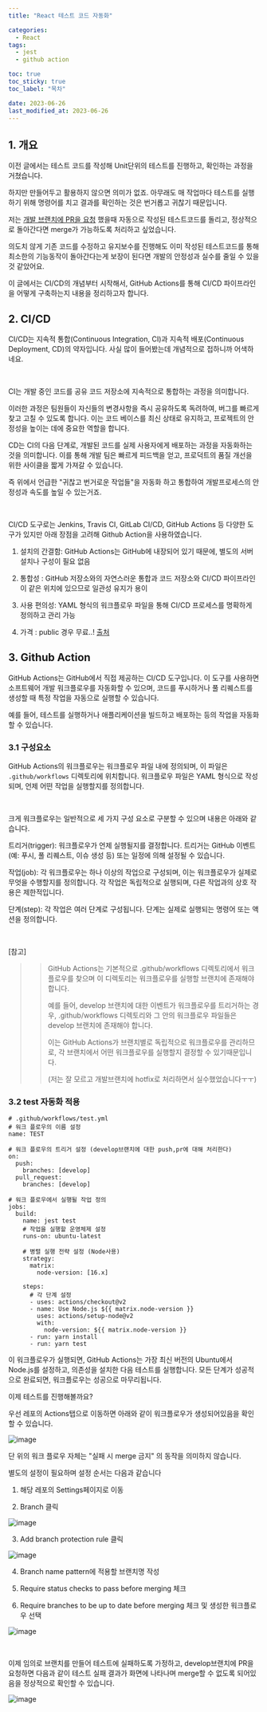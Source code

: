 ```yaml
---
title: "React 테스트 코드 자동화"

categories:
  - React
tags:
  - jest
  - github action

toc: true
toc_sticky: true
toc_label: "목차"

date: 2023-06-26
last_modified_at: 2023-06-26
---
```


## 1. 개요

이전 글에서는 테스트 코드를 작성해 Unit단위의 테스트를 진행하고, 확인하는 과정을 거쳤습니다.

하지만 만들어두고 활용하지 않으면 의미가 없죠. 아무래도 매 작업마다 테스트를 실행하기 위해 명령어를 치고 결과를 확인하는 것은 번거롭고 귀찮기 때문입니다.

저는 <u>개발 브랜치에 PR을 요청</u> 했을때 자동으로 작성된 테스트코드를 돌리고, 정상적으로 돌아간다면 merge가 가능하도록 처리하고 싶었습니다.

의도치 않게 기존 코드를 수정하고 유지보수를 진행해도 이미 작성된 테스트코드를 통해 최소한의 기능동작이 돌아간다는게 보장이 된다면 개발의 안정성과 실수를 줄일 수 있을 것 같았어요.

이 글에서는 CI/CD의 개념부터 시작해서, GitHub Actions를 통해 CI/CD 파이프라인을 어떻게 구축하는지 내용을 정리하고자 합니다.

## 2. CI/CD

CI/CD는 지속적 통합(Continuous Integration, CI)과 지속적 배포(Continuous Deployment, CD)의 약자입니다. 사실 많이 들어봤는데 개념적으로 접하니까 어색하네요.

<br>

CI는 개발 중인 코드를 공유 코드 저장소에 지속적으로 통합하는 과정을 의미합니다.

이러한 과정은 팀원들이 자신들의 변경사항을 즉시 공유하도록 독려하여, 버그를 빠르게 찾고 고칠 수 있도록 합니다. 이는 코드 베이스를 최신 상태로 유지하고, 프로젝트의 안정성을 높이는 데에 중요한 역할을 합니다.

CD는 CI의 다음 단계로, 개발된 코드를 실제 사용자에게 배포하는 과정을 자동화하는 것을 의미합니다. 이를 통해 개발 팀은 빠르게 피드백을 얻고, 프로덕트의 품질 개선을 위한 사이클을 짧게 가져갈 수 있습니다.

즉 위에서 언급한 "귀찮고 번거로운 작업들"을 자동화 하고 통합하여 개발프로세스의 안정성과 속도를 높일 수 있는거죠.

<br>

CI/CD 도구로는 Jenkins, Travis CI, GitLab CI/CD, GitHub Actions 등 다양한 도구가 있지만 아래 장점을 고려해 Github Action을 사용하였습니다.

1. 설치의 간결함: GitHub Actions는 GitHub에 내장되어 있기 때문에, 별도의 서버 설치나 구성이 필요 없음

2. 통합성 : GitHub 저장소와의 자연스러운 통합과 코드 저장소와 CI/CD 파이프라인이 같은 위치에 있으므로 일관성 유지가 용이

3. 사용 편의성: YAML 형식의 워크플로우 파일을 통해 CI/CD 프로세스를 명확하게 정의하고 관리 가능

4. 가격 : public 경우 무료..! [출처](https://docs.github.com/ko/billing/managing-billing-for-github-actions/about-billing-for-github-actions)

## 3. Github Action

GitHub Actions는 GitHub에서 직접 제공하는 CI/CD 도구입니다. 이 도구를 사용하면 소프트웨어 개발 워크플로우를 자동화할 수 있으며, 코드를 푸시하거나 풀 리퀘스트를 생성할 때 특정 작업을 자동으로 실행할 수 있습니다.

예를 들어, 테스트를 실행하거나 애플리케이션을 빌드하고 배포하는 등의 작업을 자동화할 수 있습니다.

### 3.1 구성요소

GitHub Actions의 워크플로우는 워크플로우 파일 내에 정의되며, 이 파일은 `.github/workflows` 디렉토리에 위치합니다. 워크플로우 파일은 YAML 형식으로 작성되며, 언제 어떤 작업을 실행할지를 정의합니다.

<br>

크게 워크플로우는 일반적으로 세 가지 구성 요소로 구분할 수 있으며 내용은 아래와 같습니다.

트리거(trigger): 워크플로우가 언제 실행될지를 결정합니다. 트리거는 GitHub 이벤트 (예: 푸시, 풀 리퀘스트, 이슈 생성 등) 또는 일정에 의해 설정될 수 있습니다.

작업(job): 각 워크플로우는 하나 이상의 작업으로 구성되며, 이는 워크플로우가 실제로 무엇을 수행할지를 정의합니다. 각 작업은 독립적으로 실행되며, 다른 작업과의 상호 작용은 제한적입니다.

단계(step): 각 작업은 여러 단계로 구성됩니다. 단계는 실제로 실행되는 명령어 또는 액션을 정의합니다.

<br>

[참고]

> > GitHub Actions는 기본적으로 .github/workflows 디렉토리에서 워크플로우를 찾으며 이 디렉토리는 워크플로우를 실행할 브랜치에 존재해야 합니다.
> >
> > 예를 들어, develop 브랜치에 대한 이벤트가 워크플로우를 트리거하는 경우, .github/workflows 디렉토리와 그 안의 워크플로우 파일들은 develop 브랜치에 존재해야 합니다.
> >
> > 이는 GitHub Actions가 브랜치별로 독립적으로 워크플로우를 관리하므로, 각 브랜치에서 어떤 워크플로우를 실행할지 결정할 수 있기때문입니다.
> >
> > (저는 잘 모르고 개발브랜치에 hotfix로 처리하면서 실수했었습니다ㅜㅜ)

### 3.2 test 자동화 적용

```
# .github/workflows/test.yml
# 워크 플로우의 이름 설정
name: TEST

# 워크 플로우의 트리거 설정 (develop브랜치에 대한 push,pr에 대해 처리한다)
on:
  push:
    branches: [develop]
  pull_request:
    branches: [develop]

# 워크 플로우에서 실행될 작업 정의
jobs:
  build:
    name: jest test
    # 작업을 실행할 운영체제 설정
    runs-on: ubuntu-latest

    # 병렬 실행 전략 설정 (Node사용)
    strategy:
      matrix:
        node-version: [16.x]

    steps:
      # 각 단계 설정
      - uses: actions/checkout@v2
      - name: Use Node.js ${{ matrix.node-version }}
        uses: actions/setup-node@v2
        with:
          node-version: ${{ matrix.node-version }}
      - run: yarn install
      - run: yarn test

```

이 워크플로우가 실행되면, GitHub Actions는 가장 최신 버전의 Ubuntu에서 Node.js를 설정하고, 의존성을 설치한 다음 테스트를 실행합니다. 모든 단계가 성공적으로 완료되면, 워크플로우는 성공으로 마무리됩니다.

이제 테스트를 진행해볼까요?

우선 레포의 Actions탭으로 이동하면 아래와 같이 워크플로우가 생성되어있음을 확인할 수 있습니다.

![image](https://github.com/teawon/Algorithm_js/assets/78795820/b5456202-4d51-4e6c-b55f-68962cdec455)

단 위의 워크 플로우 자체는 "실패 시 merge 금지" 의 동작을 의미하지 않습니다.

별도의 설정이 필요하며 설정 순서는 다음과 같습니다

1. 해당 레포의 Settings페이지로 이동

2. Branch 클릭

![image](https://github.com/techeer-sv/Mindspace_front/assets/78795820/2b7749d4-9a15-436e-b6fa-03a9442c522f)

3. Add branch protection rule 클릭

![image](https://github.com/techeer-sv/Mindspace_front/assets/78795820/0b9293aa-d7b1-4f56-81ee-7ff9a014bd90)

4. Branch name pattern에 적용할 브랜치명 작성

5. Require status checks to pass before merging 체크

6. Require branches to be up to date before merging 체크 및 생성한 워크플로우 선택

![image](https://github.com/techeer-sv/Mindspace_front/assets/78795820/4018982e-7e40-4464-90b6-5303eff9e38d)

<br>

이제 임의로 브랜치를 만들어 테스트에 실패하도록 가정하고, develop브랜치에 PR을 요청하면 다음과 같이 테스트 실패 결과가 화면에 나타나며 merge할 수 없도록 되어있음을 정상적으로 확인할 수 있습니다.

![image](https://github.com/techeer-sv/Mindspace_front/assets/78795820/82e4f9cd-3a1b-441e-ae94-ede3f7590591)
